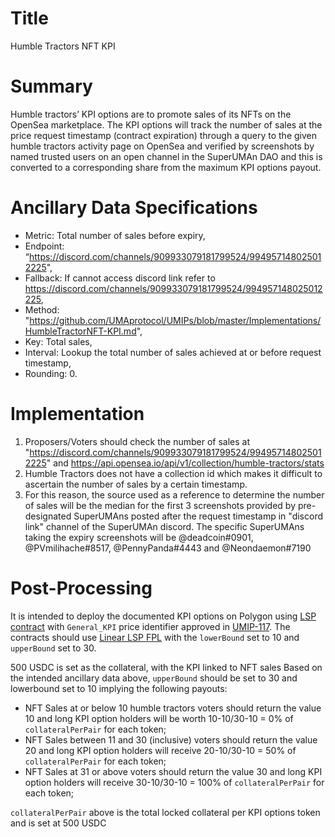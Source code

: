 # Title
Humble Tractors NFT KPI

# Summary

Humble tractors’ KPI options are to promote sales of its NFTs on the OpenSea marketplace. The KPI options will track the number of sales at the price request timestamp (contract expiration) through a query to the given humble tractors activity page on OpenSea and verified by screenshots by named trusted users on an open channel in the SuperUMAn DAO and this is converted to a corresponding share from the maximum KPI options payout.

# Ancillary Data Specifications

- Metric: Total number of sales before expiry,
- Endpoint: “https://discord.com/channels/909933079181799524/994957148025012225", 
- Fallback: If cannot access discord link refer to https://discord.com/channels/909933079181799524/994957148025012225,
- Method: "https://github.com/UMAprotocol/UMIPs/blob/master/Implementations/HumbleTractorNFT-KPI.md", 
- Key: Total sales,
- Interval: Lookup the total number of sales achieved at or before request timestamp,
- Rounding: 0.

# Implementation

1. Proposers/Voters should check the number of sales at "https://discord.com/channels/909933079181799524/994957148025012225" and https://api.opensea.io/api/v1/collection/humble-tractors/stats
2. Humble Tractors does not have a collection id which makes it difficult to ascertain the number of sales by a certain timestamp.
3. For this reason, the source used as a reference to determine the number of sales will be the median for the first 3 screenshots provided by pre-designated SuperUMAns posted after the request timestamp in "discord link" channel of the SuperUMAn discord. The specific SuperUMAns taking the expiry screenshots will be  @deadcoin#0901, @PVmilihache#8517, @PennyPanda#4443 and @Neondaemon#7190


# Post-Processing

It is intended to deploy the documented KPI options on Polygon using [LSP contract](https://github.com/UMAprotocol/protocol/blob/master/packages/core/contracts/financial-templates/long-short-pair/LongShortPair.sol) with `General_KPI` price identifier approved in [UMIP-117](https://github.com/UMAprotocol/UMIPs/blob/master/UMIPs/umip-117.md). The contracts should use [Linear LSP FPL](https://github.com/UMAprotocol/protocol/blob/master/packages/core/contracts/financial-templates/common/financial-product-libraries/long-short-pair-libraries/LinearLongShortPairFinancialProductLibrary.sol) with the `lowerBound` set to 10 and `upperBound` set to 30. 

500 USDC is set as the collateral, with the KPI linked to NFT sales
Based on the intended ancillary data above, `upperBound` should be set to 30 and lowerbound set to 10 implying the following payouts:

* NFT Sales at or below 10 humble tractors voters should return the value 10 and long KPI option holders will be worth 10-10/30-10 = 0% of `collateralPerPair` for each token;
* NFT Sales between 11 and 30 (inclusive) voters should return the value 20 and long KPI option holders will receive  20-10/30-10 = 50% of `collateralPerPair` for each token;
* NFT Sales at 31 or above voters should return the value 30 and long KPI option holders will receive  30-10/30-10 = 100% of `collateralPerPair` for each token;

`collateralPerPair` above is the total locked collateral per KPI options token and is set at 500 USDC

